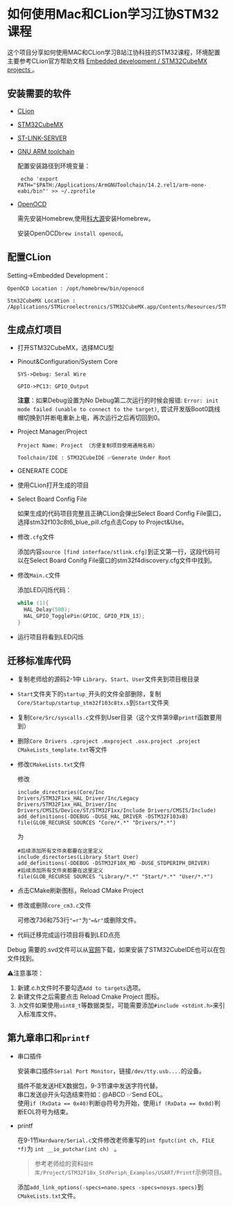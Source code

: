 # 如何使用Mac和CLion学习江协STM32课程

这个项目分享如何使用MAC和CLion学习B站江协科技的STM32课程，环境配置主要参考CLion官方帮助文档
[Embedded development /
STM32CubeMX projects
](https://www.jetbrains.com/help/clion/2024.3/embedded-development.html?top&keymap=macOS#0)。

## 安装需要的软件

* [CLion](https://www.jetbrains.com/clion/)

* [STM32CubeMX](https://www.st.com/en/development-tools/stm32cubemx.html)

* [ST-LINK-SERVER](https://www.st.com/en/development-tools/st-link-server.html)

* [GNU ARM toolchain](https://developer.arm.com/open-source/gnu-toolchain/gnu-rm)  

  配置安装路径到环境变量：

  ``` echo 'export PATH="$PATH:/Applications/ArmGNUToolchain/14.2.rel1/arm-none-eabi/bin"' >> ~/.zprofile```

* [OpenOCD](https://openocd.org/pages/getting-openocd.html)
  
  需先安装Homebrew,使用[科大源](https://mirrors.ustc.edu.cn/help/brew.git.html)安装Homebrew。

  安装OpenOCD```brew install openocd```。

## 配置CLion

Setting->Embedded Development：

```
OpenOCD Location : /opt/homebrew/bin/openocd

Stm32CubeMX Location : /Applications/STMicroelectronics/STM32CubeMX.app/Contents/Resources/STM32CubeMX
```

## 生成点灯项目

* 打开STM32CubeMX，选择MCU型

* Pinout&Configuration/System Core
  
  ```
  SYS->Debug: Seral Wire  
  
  GPIO->PC13: GPIO_Output
  ```

  **注意**：如果Debug设置为No Debug第二次运行的时候会报错:
  `Error: init mode failed (unable to connect to the target)`,
  尝试开发版Boot0跳线帽切换到1并断电重新上电，再次运行之后再切回到0。

* Project Manager/Project
  
  ```
  Project Name: Project （方便复制项目使用通用名称）  
  
  Toolchain/IDE : STM32CubeIDE ✅Generate Under Root
  ```
  
* GENERATE CODE

* 使用CLion打开生成的项目

* Select Board Config File 

  如果生成的代码项目完整且正确CLion会弹出Select Board Config File窗口，
  选择stm32f103c8t6_blue_pill.cfg点击Copy to Project&Use。

* 修改`.cfg`文件

  添加内容`source [find interface/stlink.cfg]`到正文第一行，这段代码可以在Select Board Conifg File窗口的stm32f4discovery.cfg文件中找到。

* 修改`Main.c`文件

  添加LED闪烁代码：
  
  ```C
  while (1){
    HAL_Delay(500);
    HAL_GPIO_TogglePin(GPIOC, GPIO_PIN_13);
  }
  ```
* 运行项目将看到LED闪烁

## 迁移标准库代码

* 复制老师给的源码2-1中 `Library`、`Start`、`User`文件夹到项目根目录

* `Start`文件夹下的`startup_`开头的文件全部删除，复制`Core/Startup/startup_stm32f103c8tx.s`到`Start`文件夹

* 复制`Core/Src/syscalls.c`文件到User目录（这个文件第9章`printf`函数要用到）

* 删除`Core Drivers .cproject .mxproject .osx.project .project CMakeLists_template.txt`等文件

* 修改`CMakeLists.txt`文件

  修改
  
  ```
  include_directories(Core/Inc Drivers/STM32F1xx_HAL_Driver/Inc/Legacy Drivers/STM32F1xx_HAL_Driver/Inc Drivers/CMSIS/Device/ST/STM32F1xx/Include Drivers/CMSIS/Include)
  add_definitions(-DDEBUG -DUSE_HAL_DRIVER -DSTM32F103xB)
  file(GLOB_RECURSE SOURCES "Core/*.*" "Drivers/*.*")
  ```

  为

  ```
  #后续添加所有文件夹都要在这里定义  
  include_directories(Library Start User)  
  add_definitions(-DDEBUG -DSTM32F10X_MD -DUSE_STDPERIPH_DRIVER)  
  #后续添加所有文件夹都要在这里定义  
  file(GLOB_RECURSE SOURCES "Library/*.*" "Start/*.*" "User/*.*")  
  ```
* 点击CMake刷新图标，Reload CMake Project

* 修改或删除`core_cm3.c`文件

  可修改736和753行`"=r"`为`"=&r"`或删除文件。  

* 代码迁移完成运行项目将看到LED点亮

Debug 需要的.svd文件可以从[官网](https://www.st.com/content/st_com/en/search.html#q=svd-t=resources-page=1)下载，如果安装了STM32CubeIDE也可以在包文件找到。

⚠️注意事项：
1. 新建.c.h文件时不要勾选`Add to targets`选项。
2. 新建文件之后需要点击 Reload Cmake Project 图标。
3. .h文件如果使用`uint8_t`等数据类型，可能需要添加`#include <stdint.h>`来引入标准库文件。

## 第九章串口和`printf`
* 串口插件

  安装串口插件`Serial Port Monitor`，链接`/dev/tty.usb....`的设备。 

  插件不能发送HEX数据包，9-3节课中发送字符代替。  
  串口发送@开头勾选结束符如：@ABCD  ✅Send EOL。  
  使用`if (RxData == 0x40)`判断@符号为开始，使用`if (RxData == 0x0d)`判断EOL符号为结束。

* printf  

  在9-1节`Hardware/Serial.c`文件修改老师重写的`int fputc(int ch, FILE *f)`为 `int __io_putchar(int ch) ` 。
  
  > 参考老师给的资料`固件库/Project/STM32F10x_StdPeriph_Examples/USART/Printf`示例项目。
  
  添加`add_link_options(-specs=nano.specs -specs=nosys.specs)`到`CMakeLists.txt`文件。



